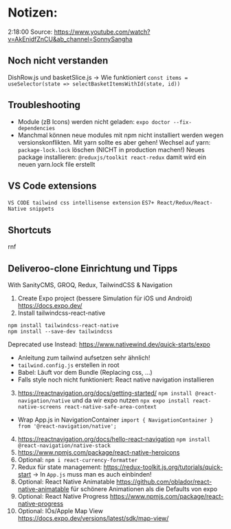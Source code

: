 # Notizen:
2:18:00
Source: https://www.youtube.com/watch?v=AkEnidfZnCU&ab_channel=SonnySangha 

## Noch nicht verstanden
DishRow.js und basketSlice.js -> Wie funktioniert `const items = useSelector(state => selectBasketItemsWithId(state, id))`

## Troubleshooting
- Module (zB Icons) werden nicht geladen: `expo doctor --fix-dependencies`
- Manchmal können neue modules mit npm nicht installiert werden wegen versionskonflikten. Mit yarn sollte es aber gehen!
Wechsel auf yarn: `package-lock.lock` löschen (NICHT in production machen!)
Neues package installieren: `@reduxjs/toolkit react-redux` damit wird ein neuen yarn.lock file erstellt 

## VS Code extensions
`VS CODE tailwind css intellisense extension` 
`ES7+ React/Redux/React-Native snippets`

## Shortcuts
rnf

## Deliveroo-clone Einrichtung und Tipps
With SanityCMS, GROQ, Redux, TailwindCSS & Navigation
1. Create Expo project (bessere Simulation für iOS und Android)
https://docs.expo.dev/ 
2. Install tailwindcss-react-native
```
npm install tailwindcss-react-native
npm install --save-dev tailwindcss
```
Deprecated use Instead: https://www.nativewind.dev/quick-starts/expo 
- Anleitung zum tailwind aufsetzen sehr ähnlich!
- `tailwind.config.js` erstellen in root 
- Babel: Läuft vor dem Bundle (Replacing css, ...)
- Falls style noch nicht funktioniert: React native navigation installieren
3. https://reactnavigation.org/docs/getting-started/
`npm install @react-navigation/native`
und da wir expo nutzen `npx expo install react-native-screens react-native-safe-area-context`
- Wrap App.js in NavigationContainer
`import { NavigationContainer } from '@react-navigation/native';`
4. https://reactnavigation.org/docs/hello-react-navigation 
`npm install @react-navigation/native-stack`
5. https://www.npmjs.com/package/react-native-heroicons 
6. Optional: `npm i react-currency-formatter`
7. Redux für state management: https://redux-toolkit.js.org/tutorials/quick-start -> In `App.js` muss man es auch einbinden!
8. Optional: React Native Animatable https://github.com/oblador/react-native-animatable für schönere Animationen als die Defaults von expo
9. Optional: React Native Progress https://www.npmjs.com/package/react-native-progress 
10. Optional: IOs/Apple Map View https://docs.expo.dev/versions/latest/sdk/map-view/ 